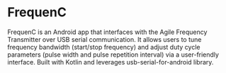 # FrequenC
FrequenC is an Android app that interfaces with the Agile Frequency Transmitter over USB serial communication. It allows users to tune frequency bandwidth (start/stop frequency) and adjust duty cycle parameters (pulse width and pulse repetition interval) via a user-friendly interface. Built with Kotlin and leverages usb-serial-for-android library.
